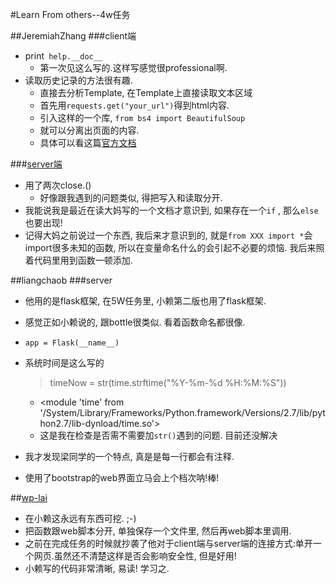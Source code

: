 #Learn From others--4w任务

##JeremiahZhang
###client端
- print` help.__doc__`
   - 第一次见这么写的.这样写感觉很professional啊.
- 读取历史记录的方法很有趣.
   - 直接去分析Template, 在Template上直接读取文本区域
   - 首先用`requests.get("your_url")`得到html内容.
   - 引入这样的一个库, `from bs4 import BeautifulSoup`
   - 就可以分离出页面的内容.
   - 具体可以看这篇[官方文档]()

###[server端](https://github.com/JeremiahZhang/OMOOC2py/blob/master/_src/om2py4w/4wex0/webserver.py)
- 用了两次close.()
   - 好像跟我遇到的问题类似, 得把写入和读取分开.
- 我能说我是最近在读大妈写的一个文档才意识到, 如果存在一个`if` , 那么`else`也要出现!
- 记得大妈之前说过一个东西, 我后来才意识到的, 就是`from XXX import *`会import很多未知的函数, 所以在变量命名什么的会引起不必要的烦恼. 我后来照着代码里用到函数一顿添加.


##liangchaob
###server
- 他用的是flask框架, 在5W任务里, 小赖第二版也用了flask框架. 
- 感觉正如小赖说的, 跟bottle很类似. 看着函数命名都很像.
- `app = Flask(__name__)`
- 系统时间是这么写的
 
   > timeNow = str(time.strftime("%Y-%m-%d %H:%M:%S")) 
   
   - <module 'time' from '/System/Library/Frameworks/Python.framework/Versions/2.7/lib/python2.7/lib-dynload/time.so'>  
   - 这是我在检查是否需不需要加`str()`遇到的问题. 目前还没解决
- 我才发现梁同学的一个特点, 真是是每一行都会有注释. 
- 使用了bootstrap的web界面立马会上个档次呐!棒!


##[wp-lai](https://wp-lai.gitbooks.io/learn-python/)
- 在小赖这永远有东西可挖. ;-)
- 把函数跟web脚本分开, 单独保存一个文件里, 然后再web脚本里调用.
- 之前在完成任务的时候就抄袭了他对于client端与server端的连接方式:单开一个网页.虽然还不清楚这样是否会影响安全性, 但是好用!
- 小赖写的代码非常清晰, 易读! 学习之.














        